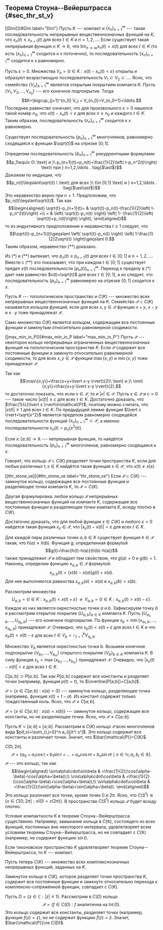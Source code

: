 

Теорема Стоуна--Вейерштрасса {#sec_thr_st_v}
----------------------------

[\[Dini\]]{#Dini label="Dini"} Пусть $K$ --- компакт и
$\{x_n\}_{n=1}^\infty$ --- такая последовательность непрерывных
вещественнозначных функций на $K$, что $x_n(t)\leqslant x_{n+1}(t)$ для
всех $t\in K$ и $n=1,2,\ldots$. Если существует такая непрерывная
функция $x\colon K\to\mathbb{R}$, что $\lim_{n\to\infty}x_n(t)=x(t)$ для
всех $t\in K$ (то есть $\{x_n\}_{n=1}^\infty$ сходится к $x$ поточечно),
то последовательность $\{x_n\}_{n=1}^\infty$ сходится к $x$ равномерно.

Пусть $\varepsilon>0$. Множества
$V_n = \left\lbrace t\in K : x(t)-x_n(t) < \varepsilon \right\rbrace$
открыты и образуют возрастающую последовательность
$V_1\subset V_2\subset\ldots$. Ясно, что семейство
$\{V_n\}_{n=1}^\infty$ является открытым покрытием компакта $K$. Пусть
$\{V_1,V_2,\ldots , V_{n_0}\}$ --- его конечное подпокрытие. Тогда
$$K=\bigcup_{j=1}^{n_0} V_j = V_{n_0}=V_{n_0+1}=\ldots.$$ Последнее
равенство означает, что для произвольного $\varepsilon>0$ нашелся такой
номер $n_0$, что $x(t)-x_n(t) < \varepsilon$ для всех $n\geqslant n_0$ и
каждого $t\in K$. Таким образом, последовательность
$\{x_n\}_{n=1}^\infty$ сходится к $x$ равномерно.

Существует последовательность $\{p_n\}_{n=1}^\infty$ многочленов,
равномерно сходящаяся к функции $\sqrt{t}$ на отрезке $[0;1]$.

Определим последовательность $\{p_n\}_{n=1}^\infty$ рекуррентными
формулами
$$p_1\equiv 0\  \text{ и }\  p_{n+1}(t)=p_n(t)+\frac{1}{2}\left( t-p_n^2(t)\right)  \text{ при } n=1,2,\ldots . \tag{$\ast$}$$
Докажем по индукции, что
$$p_n(t)\leqslant\sqrt{t} \ \text{ для всех }\ t\in [0;1] \text{ и } n=1,2,\ldots . \tag{$\ast\ast$}$$
Это неравенство верно при $n=1$. Предположим, что
$p_n(t)\leqslant\sqrt{t}$. Так как $$\begin{aligned}
    \sqrt{t}-p_{n+1}(t)= & \sqrt{t}-p_n(t)-\frac{1}{2}\left( t-p_n^2(t)\right) =\\
    = & \left( \sqrt{t}-p_n(t) \right) \left( 1- \frac{1}{2}\left( \sqrt{t}+p_n(t)\right)  \right),
    \end{aligned}$$ то из индуктивного предположения и неравенства
$t\leqslant 1$ следует, что
$$\sqrt{t}-p_{n+1}(t)\geqslant \left( \sqrt{t}-p_n(t) \right) \left( 1-\frac{1}{2}2\sqrt{t} \right)\geqslant 0.$$
Таким образом, неравенство ($\ast\ast$) доказано.

Из ($\ast$) и ($\ast\ast$) вытекает, что $p_n(t)\leqslant p_{n+1}(t)$
для всех $t\in [0;1]$ и $n=1,2,\ldots$. Вместе с ($\ast\ast$) это
показывает, что при каждом $t\in [0;1]$ существует предел $x(t)$
последовательности $\{p_n(t)\}_{n=1}^\infty$. Переход к пределу в
($\ast$) дает нам равенство $x(t)=\sqrt{t}$ для всех $t\in [0;1]$, а из
следует, что последовательность $\{p_n\}_{n=1}^\infty$ равномерно на
отрезке $[0;1]$ сходится к $x$.

Пусть $K$ --- топологическое пространство и $C(K)$ --- множество всех
непрерывных вещественнозначных функций на $K$. Семейство
$\mathcal{P}\subset C(K)$ называется *кольцом функций*, если для всех
$x,y\in\mathcal{P}$ функции $x+y$, $x-y$ и $x\cdot y$ тоже принадлежат
$\mathcal{P}$.

Само множество $C(K)$ является кольцом, содержащим все постоянные
функции и замкнутым относительно равномерной сходимости.

[\[max\_min\_in\_P\]]{#max_min_in_P label="max_min_in_P"} Пусть
$\mathcal{P}$ --- некоторое кольцо непрерывных ограниченных
вещественнозначных функций на топологическом пространстве $K$. Если
$\mathcal{P}$ содержит все постоянные функции и замкнуто относительно
равномерной сходимости, то для всех $x,y\in\mathcal{P}$ функции
$\max\{x,y\}$ и $\min\{x,y\}$ тоже принадлежат $\mathcal{P}$.

Так как
$$\max\{x,y\}=\frac{x+y+\lvert x-y \rvert}{2}\ \text{ и }\ \min\{x,y\}=\frac{x+y-\lvert x-y \rvert}{2},$$
то достаточно показать, что если $x\in\mathcal{P}$, то и
$\lvert x \rvert\in\mathcal{P}$. Пусть $x\in\mathcal{P}$ и $c>0$ ---
такое число $\lvert x(t) \rvert\leqslant c$ для всех $t\in K$.
Достаточно доказать, что $\frac{1}{c}\lvert x \rvert\in\mathcal{P}$;
поэтому можно считать, что $\lvert x(t) \rvert\leqslant 1$ для всех
$t\in K$. По предыдущей лемме функция $\lvert x \rvert=\sqrt{x^2}$
является пределом равномерно сходящейся последовательности функций
$\{x_n\}_{n=1}^\infty\subset\mathcal{P}$, а именно последовательности
$x_n(t)=p_n\left( x^2(t) \right)$.

Если $x\colon [a;b]\to \mathbb{R}$ --- непрерывная функция, то найдётся
последовательность $\{p_n\}_{n=1}^\infty$ многочленов, равномерно
сходящаяся к $x$.

Говорят, что кольцо $\mathcal{P}\subset C(K)$ *разделяет точки*
пространства $K$, если для любых различных $t,\,s\in K$ найдётся такая
функция $x\in\mathcal{P}$, что $x(t)\ne x(s)$.

[\[thr\_stone\_ve\]]{#thr_stone_ve label="thr_stone_ve"} Если
$\mathcal{P}\subset C(K)$ --- замкнутое кольцо, содержащее все
постоянные функции и разделяющее точки компакта $K$, то
$\mathcal{P} = C(K)$.

Другая формулировка: любое кольцо $\mathcal{P}$ непрерывных
вещественнозначных функций на компакте $K$, содержащее все постоянные
функции и разделяющее точки компакта $K$, всюду плотно в $C(K)$.

Достаточно доказать, что для любой функции $x\in C(K)$ и любого
$\varepsilon>0$ найдется такая функция $x_\varepsilon\in\mathcal{P}$,
что $\lvert x_\varepsilon(t)-x(t) \rvert<\varepsilon$ для всех $t\in K$.

Для каждой пары различных точек $a,b\in K$ существует функция
$h\in\mathcal{P}$ такая, что $h(a)\ne h(b)$. Функция $g$, определенная
формулой $$g(t)=\frac{h(t)-h(a)}{h(b)-h(a)}$$ также принадлежит
$\mathcal{P}$ и обладает тем свойством, что $g(a)=0$ и $g(b)=1$.
Наконец, определим функцию $x_{a,b}\in\mathcal{P}$ формулой:
$$x_{a,b}(t)=\left( x(b)-x(a)\right)g(t)+x(a).$$ Для нее выполняются
равенства $x_{a,b}(a)=x(a)$ и $x_{a,b}(b)=x(b)$.

Рассмотрим множества
$$U_{a,b}=\left\lbrace t\in K : x_{a,b}(t)<x(t)+\varepsilon \right\rbrace\ \text{ и }\ V_{a,b}=\left\lbrace t\in K : x_{a,b}(t)>x(t)-\varepsilon \right\rbrace.$$
Каждое из них является окрестностью точек $a$ и $b$. Зафиксируем точку
$b$ и рассмотрим открытое покрытие $\{U_{a,b}\}_{a\in K}$ компакта $K$.
Пусть $\{U_{a_1,b}, \ldots , U_{a_k,b}\}$ --- его конечное подпокрытие.
По функция $x_b=\min\{x_{a_1,b}, \ldots , x_{a_k,b}\}$ принадлежит
$\mathcal{P}$. Очевидно, что $x_b(t)<x(t)+\varepsilon$ для всех $t\in K$
и что $x_b(t)>x(t)-\varepsilon$ для всех
$t\in V_b = \cap_{j=1}^k V_{a_j,b}$.

Множество $V_b$ является окрестностью точки $b$. Возьмем конечное
подпокрытие $\{V_{b_1},\ldots , V_{b_m}\}$ открытого покрытия
$\{V_b\}_{b\in K}$ компакта $K$. В силу функция
$x_\varepsilon=\max\{x_{b_1}, \ldots , x_{b_m}\}$ принадлежит
$\mathcal{P}$. Очевидно, что
$\left\lvert x_\varepsilon(t)-x(t) \right\rvert<\varepsilon$ для всех
$t\in K$.

$C[a;b]\supset P[a;b]$. Так как $P[a;b]$ содержит все константы и
разделяет точки (например, функция $p(t)=t$), то
$\overline{P[a;b]}=C[a;b]$.

$\mathcal{P}=\left\lbrace x\in C[a;b] : x(a)=0 \right\rbrace$ ---
замкнутое кольцо, разделяющее точки (например, функция $x(t)=t-a$). Из
констант содержит только тождественный ноль. Ясно, что
$\mathcal{P}\ne C[a;b]$.

$\mathcal{P}=\left\lbrace x\in C[a;b] : x(a)=x(b) \right\rbrace$ ---
замкнутое кольцо, содержащее все константы, но не разделяющее точки.
Ясно, что $\mathcal{P}\ne C[a;b]$.

Пусть $K=[a;b]\times [a;b]$. Рассмотрим в $C(K)$ кольцо $\mathcal{P}$
всех многочленов вида $p(t,s)=\sum_{i,j=0}^n a_{ij}t^i s^j$. Это кольцо
содержит все константы и различает точки. Значит, что
$\bar{\mathcal{P}}=C(K)$.

$C[0;2\pi]$.
$$\mathcal{P}=\left\lbrace a_0+a_1\cos t +b_1\sin t + \ldots + a_n\cos nt + b_n\sin nt \mid n\in\mathbb{N}; a_i,b_i\in \mathbb{R} \right\rbrace.$$
$\mathcal{P}$ --- это кольцо, так как $$\begin{aligned}
    \sin\alpha\cdot\sin\beta & =\frac{1}{2}(\cos(\alpha-\beta)-\cos(\alpha+\beta));\\
    \cos\alpha\cdot\cos\beta & =\frac{1}{2}(\cos(\alpha-\beta)+\cos(\alpha+\beta));\\
    \sin\alpha\cdot\cos\beta & =\frac{1}{2}(\sin(\alpha-\beta)+\sin(\alpha+\beta)).
    \end{aligned}$$ Это кольцо различает все точки, кроме точек $0$ и
$2\pi$. Ясно, что
$C(S^1)\cong\left\lbrace x\in C[0;2\pi] : x(0)=x(2\pi) \right\rbrace$. В
пространстве $C(S^1)$ кольцо $\mathcal{P}$ будет всюду плотно.

Условие компактности $K$ в теореме Стоуна--Вейерштрасса существенно.
Например, замыкание кольца в $C(\mathbb{R})$, состоящего из всех
функций, постоянных вне некоторого интервала, удовлетворяет всем
условиям теоремы Стоуна--Вейерштрасса, но не совпадает с
$C(\mathbb{R})$(например, не содержит функцию $\sin t$).

Если тихоновское пространство $K$ удовлетворяет теореме
Стоуна--Вейерштрасса, то $K$ --- компакт.

Пусть теперь $C(K)$ --- множество всех комплекснозначных непрерывных
функций, заданных на $K$.

Замкнутое кольцо в $C(K)$, которое разделяет точки пространства $K$,
содержит все постоянные функции и замкнуто относительно перехода к
комплексно-сопряжённой функции, совпадает с $C(K)$.

Пусть
$D=\left\lbrace z\in\mathbb{C} : \lvert z \rvert\leqslant 1 \right\rbrace$.
Рассмотрим в $C(D)$ кольцо
$$\mathcal{P}=\left\lbrace f\in C(D) : f \text{ аналитична на }\mathop{\mathrm{Int}}D \right\rbrace.$$
Это кольцо содержит все константы, разделяет точки (например, функция
$f(z)=z$), но не содержит функцию $\bar{f}(z)=\bar{z}$. Значит,
$\bar{\mathcal{P}}\ne C(D)$.